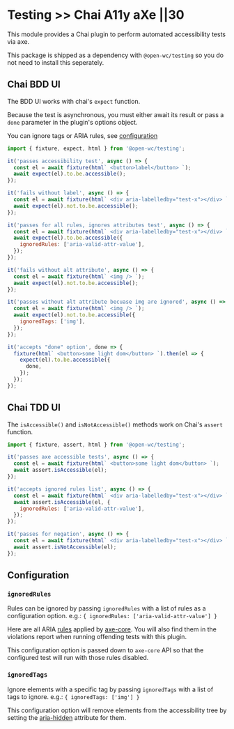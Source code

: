 # Testing >> Chai A11y aXe ||30

This module provides a Chai plugin to perform automated accessibility tests via axe.

This package is shipped as a dependency with `@open-wc/testing` so you do not need to install this seperately.

[//]: # 'AUTO INSERT HEADER PREPUBLISH'

## Chai BDD UI

The BDD UI works with chai's `expect` function.

Because the test is asynchronous, you must either await its result or pass a `done` parameter in the plugin's options object.

You can ignore tags or ARIA rules, see [configuration](#configuration)

```js
import { fixture, expect, html } from '@open-wc/testing';

it('passes accessibility test', async () => {
  const el = await fixture(html` <button>label</button> `);
  await expect(el).to.be.accessible();
});

it('fails without label', async () => {
  const el = await fixture(html` <div aria-labelledby="test-x"></div> `);
  await expect(el).not.to.be.accessible();
});

it('passes for all rules, ignores attributes test', async () => {
  const el = await fixture(html` <div aria-labelledby="test-x"></div> `);
  await expect(el).to.be.accessible({
    ignoredRules: ['aria-valid-attr-value'],
  });
});

it('fails without alt attribute', async () => {
  const el = await fixture(html` <img /> `);
  await expect(el).not.to.be.accessible();
});

it('passes without alt attribute becuase img are ignored', async () => {
  const el = await fixture(html` <img /> `);
  await expect(el).not.to.be.accessible({
    ignoredTags: ['img'],
  });
});

it('accepts "done" option', done => {
  fixture(html` <button>some light dom</button> `).then(el => {
    expect(el).to.be.accessible({
      done,
    });
  });
});
```

## Chai TDD UI

The `isAccessible()` and `isNotAccessible()` methods work on Chai's `assert` function.

```js
import { fixture, assert, html } from '@open-wc/testing';

it('passes axe accessible tests', async () => {
  const el = await fixture(html` <button>some light dom</button> `);
  await assert.isAccessible(el);
});

it('accepts ignored rules list', async () => {
  const el = await fixture(html` <div aria-labelledby="test-x"></div> `);
  await assert.isAccessible(el, {
    ignoredRules: ['aria-valid-attr-value'],
  });
});

it('passes for negation', async () => {
  const el = await fixture(html` <div aria-labelledby="test-x"></div> `);
  await assert.isNotAccessible(el);
});
```

## <a id="configuration"></a>Configuration

### `ignoredRules`

Rules can be ignored by passing `ignoredRules` with a list of rules as a configuration option. e.g.: `{ ignoredRules: ['aria-valid-attr-value'] }`

Here are all ARIA [rules](https://github.com/dequelabs/axe-core/tree/develop/lib/rules) applied by [axe-core](https://github.com/dequelabs/axe-core). You will also find them in the violations report when running offending tests with this plugin.

This configuration option is passed down to `axe-core` API so that the configured test will run with those rules disabled.

### `ignoredTags`

Ignore elements with a specific tag by passing `ignoredTags` with a list of tags to ignore. e.g.: `{ ignoredTags: ['img'] }`

This configuration option will remove elements from the accessibility tree by setting the [aria-hidden](https://developer.mozilla.org/en-US/docs/Web/Accessibility/ARIA/Attributes/aria-hidden) attribute for them.
